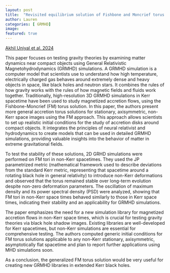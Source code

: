 ```yaml
---
layout: post
title:  "Revisited equilibrium solution of Fishbone and Moncrief torus for extended GRMHD simulations"
author: Lauren
categories: [ GRMHD]
image: 
featured: true
---
```

[Akhil Uniyal et al. 2024](https://arxiv.org/html/2406.16309v1)

This paper focuses on testing gravity theories by examining matter dynamics near compact objects using General Relativistic Magnetohydrodynamics (GRMHD) simulations. A GRMHD simulation is a computer model that scientists use to understand how high temperature, electrically charged gas behaves around extremely dense and heavy objects in space, like black holes and neutron stars. It combines the rules of how gravity works with the rules of how magnetic fields and fluids work together. Traditionally, high-resolution 3D GRMHD simulations in Kerr spacetime have been used to study magnetized accretion flows, using the Fishbone-Moncrief (FM) torus solution. In this paper, the authors present more general accretion torus solutions for stationary, axisymmetric, non-Kerr space images using the FM approach. This approach allows scientists to set up realistic initial conditions for the study of accretion disks around compact objects. It integrates the principles of neural relativist and hydrodynamics to create models that can be used in detailed GRMHD simulations, providing valuable insights into the behavior of matter in extreme gravitational fields. 

To test the stability of these solutions, 2D GRHD simulations were performed on FM tori in non-Kerr spacetimes. They used the JP parametrized metric (mathematical framework used to describe deviations from the standard Kerr metric, representing that spacetime around a rotating black hole in general relativity) to introduce non-Kerr deformations and observed that the torus remained stable over long-term evolution despite non-zero deformation parameters. The oscillation of maximum density and its power spectral density (PSD) were analyzed, showing that FM tori in non-Kerr space times behaved similarly to those in Kerr space times, indicating their stability and an applicability for GRMHD simulations. 

The paper emphasizes the need for a new simulation library for magnetized accretion flows in non-Kerr space times, which is crucial for testing gravity theories via black hole shadow images. Existing libraries are well-developed for Kerr spacetimes, but non-Kerr simulations are essential for comprehensive testing. The authors computed generic initial conditions for FM torus solutions applicable to any non-Kerr stationary, axisymmetric, asymptotically flat spacetime and plan to report further applications using MHD simulations soon. 

As a conclusion, the generalized FM torus solution would be very useful for creating new GRMHD libraries in extended Kerr black holes. 